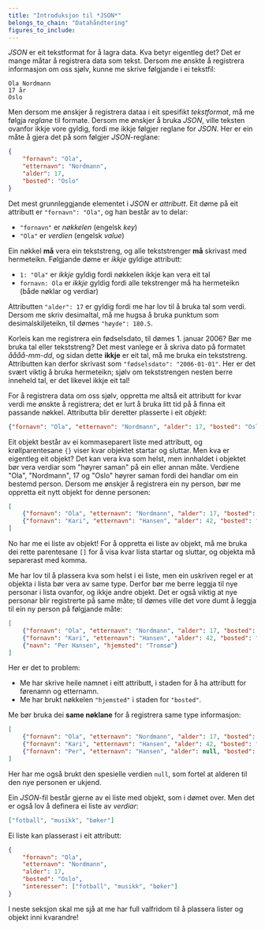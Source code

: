 ```yaml
---
title: "Introduksjon til *JSON*"
belongs_to_chain: "Datahåndtering"
figures_to_include:
---
```


*JSON* er eit tekstformat for å lagra data. Kva betyr eigentleg det? Det er mange måtar å registrera data som tekst. Dersom me ønskte å registrera informasjon om oss sjølv, kunne me skrive følgjande i ei tekstfil:

```
Ola Nordmann
17 år
Oslo
```

Men dersom me ønskjer å registrera dataa i eit spesifikt *tekstformat*, må me følgja *reglane* til formate. Dersom me ønskjer å bruka *JSON*, ville teksten ovanfor ikkje vore gyldig, fordi me ikkje følgjer reglane for *JSON*. Her er ein måte å gjera det på som følgjer *JSON*-reglane:

```json
{
    "fornavn": "Ola",
    "etternavn": "Nordmann", 
    "alder": 17,
    "bosted": "Oslo"
}
```

Det mest grunnleggjande elementet i *JSON* er *attributt*. Eit døme på eit attributt er `"fornavn": "Ola"`, og han består av to delar:

* `"fornavn"` er *nøkkelen* (engelsk *key*)
* `"Ola"` er *verdien* (engelsk *value*)

Ein nøkkel **må** vera ein tekststreng, og alle tekststrenger **må** skrivast med hermeteikn. Følgjande døme er *ikkje* gyldige attributt:

* `1: "Ola"` er *ikkje* gyldig fordi nøkkelen ikkje kan vera eit tal
* `fornavn: Ola` er *ikkje* gyldig fordi alle tekstrenger må ha hermeteikn (både nøklar og verdiar)

Attributten `"alder": 17` er gyldig fordi me har lov til å bruka tal som verdi. Dersom me skriv desimaltal, må me hugsa å bruka punktum som desimalskiljeteikn, til dømes `"høyde": 180.5`.

Korleis kan me registrera ein fødselsdato, til dømes 1. januar 2006? Bør me bruka tal eller tekststreng? Det mest vanlege er å skriva dato på formatet *åååå-mm-dd*, og sidan dette **ikkje** er eit tal, må me bruka ein tekststreng. Attributten kan derfor skrivast som `"fødselsdato": "2006-01-01"`. Her er det svært viktig å bruka hermeteikn; sjølv om tekststrengen nesten berre inneheld tal, er det likevel ikkje eit tal!

For å registrera data om oss sjølv, oppretta me altså eit attributt for kvar verdi me ønskte å registrera; det er lurt å bruka litt tid på å finna eit passande nøkkel. Attributta blir deretter plasserte i eit *objekt*:

```json
{"fornavn": "Ola", "etternavn": "Nordmann", "alder": 17, "bosted": "Oslo"}
```

Eit objekt består av ei kommaseparert liste med attributt, og krøllparentesane `{}` viser kvar objektet startar og sluttar. Men kva er eigentleg eit objekt? Det kan vera kva som helst, men innhaldet i objektet bør vera verdiar som "høyrer saman" på ein eller annan måte. Verdiene "Ola", "Nordmann", 17 og "Oslo" høyrer saman fordi dei handlar om ein bestemd person. Dersom me ønskjer å registrera ein ny person, bør me oppretta eit nytt objekt for denne personen:

```json
[
    {"fornavn": "Ola", "etternavn": "Nordmann", "alder": 17, "bosted": "Oslo"},
    {"fornavn": "Kari", "etternavn": "Hansen", "alder": 42, "bosted": "Trondheim"}
]
```

No har me ei liste av objekt! For å oppretta ei liste av objekt, må me bruka dei rette parentesane `[]` for å visa kvar lista startar og sluttar, og objekta må separerast med komma.

Me har lov til å plassera kva som helst i ei liste, men ein uskriven regel er at objekta i lista bør vera av same type. Derfor bør me berre leggja til nye personar i lista ovanfor, og ikkje andre objekt. Det er også viktig at nye personar blir registrerte på same måte; til dømes ville det vore dumt å leggja til ein ny person på følgjande måte:

```json
[
    {"fornavn": "Ola", "etternavn": "Nordmann", "alder": 17, "bosted": "Oslo"},
    {"fornavn": "Kari", "etternavn": "Hansen", "alder": 42, "bosted": "Trondheim"},
    {"navn": "Per Hansen", "hjemsted": "Tromsø"}
]
```

Her er det to problem:

- Me har skrive heile namnet i eitt attributt, i staden for å ha attributt for førenamn og etternamn.
- Me har brukt nøkkelen `"hjemsted"` i staden for `"bosted"`.

Me bør bruka dei **same nøklane** for å registrera same type informasjon:

```json
[
    {"fornavn": "Ola", "etternavn": "Nordmann", "alder": 17, "bosted": "Oslo"},
    {"fornavn": "Kari", "etternavn": "Hansen", "alder": 42, "bosted": "Trondheim"},
    {"fornavn": "Per", "etternavn": "Hansen", "alder": null, "bosted": "Tromsø"}
]
```

Her har me også brukt den spesielle verdien `null`, som fortel at alderen til den nye personen er ukjend.

Ein *JSON*-fil består gjerne av ei liste med objekt, som i dømet over. Men det er også lov å definera ei liste av *verdiar*:

```json
["fotball", "musikk", "bøker"]
```

Ei liste kan plasserast i eit attributt:

```json
{
    "fornavn": "Ola", 
    "etternavn": "Nordmann", 
    "alder": 17, 
    "bosted": "Oslo", 
    "interesser": ["fotball", "musikk", "bøker"]
}
```

I neste seksjon skal me sjå at me har full valfridom til å plassera lister og objekt inni kvarandre!

